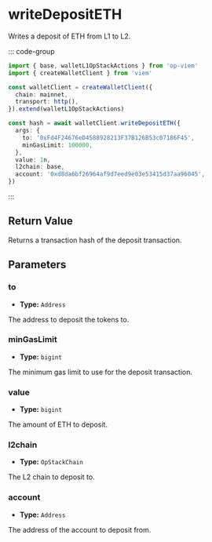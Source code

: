 # writeDepositETH

Writes a deposit of ETH from L1 to L2.

::: code-group

```ts [example.ts]
import { base, walletL1OpStackActions } from 'op-viem'
import { createWalletClient } from 'viem'

const walletClient = createWalletClient({
  chain: mainnet,
  transport: http(),
}).extend(walletL1OpStackActions)

const hash = await walletClient.writeDepositETH({
  args: {
    to: '0xFd4F24676eD4588928213F37B126B53c07186F45',
    minGasLimit: 100000,
  },
  value: 1n,
  l2chain: base,
  account: '0xd8da6bf26964af9d7eed9e03e53415d37aa96045',
})
```

:::

## Return Value

Returns a transaction hash of the deposit transaction.

## Parameters

### to

- **Type:** `Address`

The address to deposit the tokens to.

### minGasLimit

- **Type:** `bigint`

The minimum gas limit to use for the deposit transaction.

### value

- **Type:** `bigint`

The amount of ETH to deposit.

### l2chain

- **Type:** `OpStackChain`

The L2 chain to deposit to.

### account

- **Type:** `Address`

The address of the account to deposit from.

